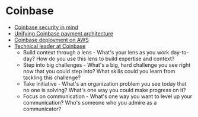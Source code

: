 # Coinbase

* [Coinbase security in mind](https://blog.coinbase.com/how-coinbase-builds-secure-infrastructure-to-store-bitcoin-in-the-cloud-30a6504e40ba#.dhw8vtlbn)
* [Unifying Coinbase payment architecture](https://www.infoq.com/presentations/coinbase-blockchain/)
* [Coinbase deployment on AWS](https://blog.coinbase.com/blockchain-infrastructure-at-coinbase-366c09dbcef4)
* [Technical leader at Coinbase](https://blog.coinbase.com/on-becoming-a-senior-technical-leader-14106f1383b8)
  * Build context through a lens - What's your lens as you work day-to-day? How do you use this lens to build expertise and context?
  * Step into big challenges - What's a big, hard challenge you see right now that you could step into? What skills could you learn from tackling this challenge? 
  * Take initiative - What's an organization problem you see today that no one is solving? What's one way you could make progress on it?
  * Focus on communication - What's one way you want to level up your communication? Who's someone who you admire as a communicator? 

